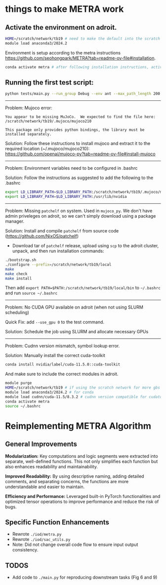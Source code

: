 # things to make METRA work

## Activate the environment on adroit.
```Bash
HOME=/scratch/network/tb19 # need to make the default into the scratch location for more GBs
module load anaconda3/2024.2
```
Environment is setup according to the metra instructions https://github.com/seohongpark/METRA?tab=readme-ov-file#installation. 
```Bash
conda activate metra # after following installation instructions, activate the created environment
```

## Running the first test script:
```Bash
python tests/main.py --run_group Debug --env ant --max_path_length 200 --seed 0 --traj_batch_size 8 --n_parallel 1 --normalizer_type preset --eval_plot_axis -50 50 -50 50 --trans_optimization_epochs 50 --n_epochs_per_log 100 --n_epochs_per_eval 1000 --n_epochs_per_save 10000 --sac_max_buffer_size 1000000 --algo metra --discrete 0 --dim_option 2
```

---
Problem: Mujoco error:
```
You appear to be missing MuJoCo.  We expected to find the file here: /scratch/network/tb19/.mujoco/mujoco210

This package only provides python bindings, the library must be installed separately.
```
Solution: Follow these instructions to install mujoco and extract it to the required location (~/.mujoco/mujoco210): https://github.com/openai/mujoco-py?tab=readme-ov-file#install-mujoco

---
Problem: Environment variables need to be configured in .bashrc

Solution: Follow the instructions as suggested to add the following to the .bashrc
```Bash
export LD_LIBRARY_PATH=$LD_LIBRARY_PATH:/scratch/network/tb19/.mujoco/mujoco210/bin
export LD_LIBRARY_PATH=$LD_LIBRARY_PATH:/usr/lib/nvidia
```
---
Problem: Missing `patchelf` on system. Used in `mujoco_py`. We don't have admin priveleges on adroit, so we can't simply download using a package manager. 

Solution: Install and compile `patchelf` from source code (https://github.com/NixOS/patchelf)
- Download tar of `patchelf` release, upload using `scp` to the adroit cluster, unpack, and then run installation commands:
```Bash
./bootstrap.sh
./configure --prefix=/scratch/network/tb19/local
make
make check
make install
```
Then add `export PATH=$PATH:/scratch/network/tb19/local/bin` to `~/.bashrc` and run `source ~/.bashrc`

---
Problem: No CUDA GPU available on adroit (when not using SLURM scheduling)

Quick Fix: add `--use_gpu 0` to the test command.

Solution: Schedule the job using SLURM and allocate necessary GPUs

---
Problem: Cudnn version mismatch, symbol lookup error.

Solution: Manually install the correct cuda-toolkit
```Bash
conda install nvidia/label/cuda-11.5.0::cuda-toolkit
```
And make sure to include the correct modules in adroit.
```Bash
module purge
HOME=/scratch/network/tb19 # if using the scratch network for more gbs
module load anaconda3/2024.2 # for conda
module load cudnn/cuda-11.5/8.3.2 # cudnn version compatible for cudatoolkit 11.5
conda activate metra 
source ~/.bashrc
```

# Reimplementing METRA Algorithm

## General Improvements

**Modularization:** Key computations and logic segments were extracted into separate, well-defined functions. This not only simplifies each function but also enhances readability and maintainability.

**Improved Readability:** By using descriptive naming, adding detailed comments, and separating concerns, the functions are more understandable and easier to maintain.

**Efficiency and Performance:** Leveraged built-in PyTorch functionalities and optimized tensor operations to improve performance and reduce the risk of bugs.

## Specific Function Enhancements

- Rewrote `./iod/metra.py`
- Rewrote `./iod/sac_utils.py`
- Note: Did not change overall code flow to ensure input output consistency.

## TODOS

- Add code to `./main.py` for reproducing downstream tasks (Fig 6 and 9)
